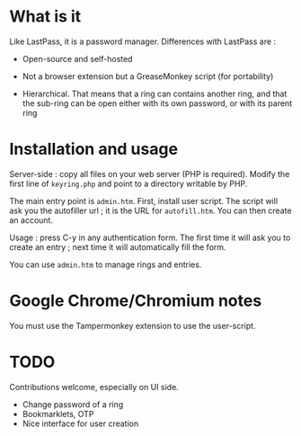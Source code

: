 # What is it

Like LastPass, it is a password manager. Differences with LastPass are :

* Open-source and self-hosted

* Not a browser extension but a GreaseMonkey script (for portability)

* Hierarchical. That means that a ring can contains another ring, and
that the sub-ring can be open either with its own password, or with its
parent ring

# Installation and usage

Server-side : copy all files on your web server (PHP is required). Modify
the first line of `keyring.php` and point to a directory writable by PHP.

The main entry point is `admin.htm`. First, install user script. The
script will ask you the autofiller url ; it is the URL for
`autofill.htm`. You can then create an account.

Usage : press C-y in any authentication form. The first time it will ask
you to create an entry ; next time it will automatically fill the form.

You can use `admin.htm` to manage rings and entries.

# Google Chrome/Chromium notes

You must use the Tampermonkey extension to use the user-script.

# TODO

Contributions welcome, especially on UI side.

* Change password of a ring
* Bookmarklets, OTP
* Nice interface for user creation
